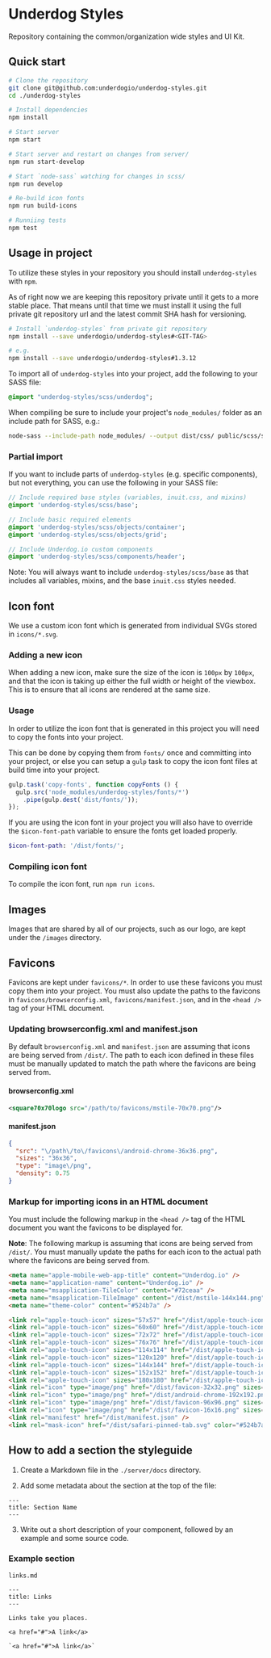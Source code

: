 Underdog Styles
===============

Repository containing the common/organization wide styles and UI Kit.

## Quick start
```bash
# Clone the repository
git clone git@github.com:underdogio/underdog-styles.git
cd ./underdog-styles

# Install dependencies
npm install

# Start server
npm start

# Start server and restart on changes from server/
npm run start-develop

# Start `node-sass` watching for changes in scss/
npm run develop

# Re-build icon fonts
npm run build-icons

# Runniing tests
npm test
```

## Usage in project
To utilize these styles in your repository you should install `underdog-styles` with `npm`.

As of right now we are keeping this repository private until it gets to a more stable place. That means until that time we must install it using the full private git repository url and the latest commit SHA hash for versioning.

```bash
# Install `underdog-styles` from private git repository
npm install --save underdogio/underdog-styles#<GIT-TAG>

# e.g.
npm install --save underdogio/underdog-styles#1.3.12
```

To import all of `underdog-styles` into your project, add the following to your SASS file:

```sass
@import "underdog-styles/scss/underdog";
```

When compiling be sure to include your project's `node_modules/` folder as an include path for SASS, e.g.:

```bash
node-sass --include-path node_modules/ --output dist/css/ public/scss/style.scss
```

### Partial import
If you want to include parts of `underdog-styles` (e.g. specific components), but not everything, you can use the following in your SASS file:

```sass
// Include required base styles (variables, inuit.css, and mixins)
@import 'underdog-styles/scss/base';

// Include basic required elements
@import 'underdog-styles/scss/objects/container';
@import 'underdog-styles/scss/objects/grid';

// Include Underdog.io custom components
@import 'underdog-styles/scss/components/header';
```

Note: You will always want to include `underdog-styles/scss/base` as that includes all variables, mixins, and the base `inuit.css` styles needed.

## Icon font
We use a custom icon font which is generated from individual SVGs stored in `icons/*.svg`.

### Adding a new icon

When adding a new icon, make sure the size of the icon is `100px` by `100px`, and that the icon is taking up either
the full width or height of the viewbox. This is to ensure that all icons are rendered at the same size. 

### Usage
In order to utilize the icon font that is generated in this project you will need to copy the fonts into your project.

This can be done by copying them from `fonts/` once and committing into your project, or else you can setup a `gulp` task to copy the icon font files at build time into your project.

```js
gulp.task('copy-fonts', function copyFonts () {
  gulp.src('node_modules/underdog-styles/fonts/*')
    .pipe(gulp.dest('dist/fonts/'));
});
```

If you are using the icon font in your project you will also have to override the `$icon-font-path` variable to ensure the fonts get loaded properly.

```sass
$icon-font-path: '/dist/fonts/';
```

### Compiling icon font

To compile the icon font, run `npm run icons`.

## Images

Images that are shared by all of our projects, such as our logo, are kept under the `/images` directory.

## Favicons

Favicons are kept under `favicons/*`. In order to use these favicons you must copy them into your project.
You must also update the paths to the favicons in `favicons/browserconfig.xml`, `favicons/manifest.json`, and
in the `<head />` tag of your HTML document.

### Updating browserconfig.xml and manifest.json

By default `browserconfig.xml` and `manifest.json` are assuming that icons are being served from `/dist/`. The path to each icon defined in these files must be manually updated to match the path where the favicons are being served from.

#### browserconfig.xml

```xml
<square70x70logo src="/path/to/favicons/mstile-70x70.png"/>
```

#### manifest.json

```json
{
  "src": "\/path\/to\/favicons\/android-chrome-36x36.png",
  "sizes": "36x36",
  "type": "image\/png",
  "density": 0.75
}
```

### Markup for importing icons in an HTML document

You must include the following markup in the `<head />` tag of the HTML document you want the favicons to be displayed for.

**Note**: The following markup is assuming that icons are being served from `/dist/`.
You must manually update the paths for each icon to the actual path where the favicons are being served from.

```html
<meta name="apple-mobile-web-app-title" content="Underdog.io" />
<meta name="application-name" content="Underdog.io" />
<meta name="msapplication-TileColor" content="#72ceaa" />
<meta name="msapplication-TileImage" content="/dist/mstile-144x144.png" />
<meta name="theme-color" content="#524b7a" />

<link rel="apple-touch-icon" sizes="57x57" href="/dist/apple-touch-icon-57x57.png" />
<link rel="apple-touch-icon" sizes="60x60" href="/dist/apple-touch-icon-60x60.png" />
<link rel="apple-touch-icon" sizes="72x72" href="/dist/apple-touch-icon-72x72.png" />
<link rel="apple-touch-icon" sizes="76x76" href="/dist/apple-touch-icon-76x76.png" />
<link rel="apple-touch-icon" sizes="114x114" href="/dist/apple-touch-icon-114x114.png" />
<link rel="apple-touch-icon" sizes="120x120" href="/dist/apple-touch-icon-120x120.png" />
<link rel="apple-touch-icon" sizes="144x144" href="/dist/apple-touch-icon-144x144.png" />
<link rel="apple-touch-icon" sizes="152x152" href="/dist/apple-touch-icon-152x152.png" />
<link rel="apple-touch-icon" sizes="180x180" href="/dist/apple-touch-icon-180x180.png" />
<link rel="icon" type="image/png" href="/dist/favicon-32x32.png" sizes="32x32" />
<link rel="icon" type="image/png" href="/dist/android-chrome-192x192.png" sizes="192x192" />
<link rel="icon" type="image/png" href="/dist/favicon-96x96.png" sizes="96x96" />
<link rel="icon" type="image/png" href="/dist/favicon-16x16.png" sizes="16x16" />
<link rel="manifest" href="/dist/manifest.json" />
<link rel="mask-icon" href="/dist/safari-pinned-tab.svg" color="#524b7a" />
```

## How to add a section the styleguide

1. Create a Markdown file in the `./server/docs` directory.

2. Add some metadata about the section at the top of the file:

```
---
title: Section Name
---
```

3. Write out a short description of your component, followed by an example and some source code.


### Example section

`links.md`

```
---
title: Links
---

Links take you places.

<a href="#">A link</a>

`<a href="#">A link</a>`
```


[ttfautohint]: http://www.freetype.org/ttfautohint/
